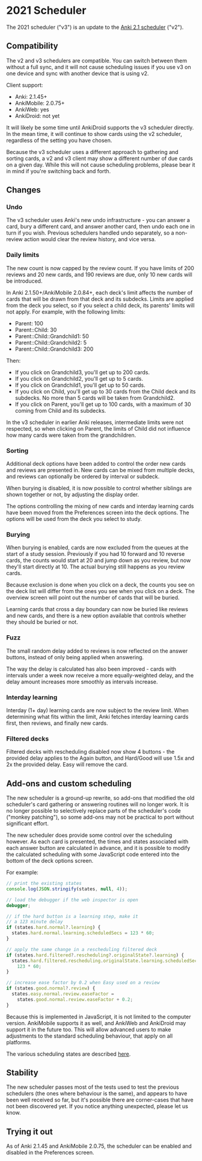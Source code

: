 # 2021 Scheduler

The 2021 scheduler ("v3") is an update to the [Anki 2.1
scheduler](./the-anki-2.1-scheduler.md) ("v2").

## Compatibility

The v2 and v3 schedulers are compatible. You can switch between them without
a full sync, and it will not cause scheduling issues if you use v3 on one
device and sync with another device that is using v2.

Client support:

- Anki: 2.1.45+
- AnkiMobile: 2.0.75+
- AnkiWeb: yes
- AnkiDroid: not yet

It will likely be some time until AnkiDroid supports the v3 scheduler directly.
In the mean time, it will continue to show cards using the v2 scheduler,
regardless of the setting you have chosen.

Because the v3 scheduler uses a different approach to gathering and sorting
cards, a v2 and v3 client may show a different number of due cards on a given
day. While this will not cause scheduling problems, please bear it in mind if
you're switching back and forth.

## Changes

### Undo

The v3 scheduler uses Anki's new undo infrastructure - you can answer a card,
bury a different card, and answer another card, then undo each one in turn if
you wish. Previous schedulers handled undo separately, so a non-review action
would clear the review history, and vice versa.

### Daily limits

The new count is now capped by the review count. If you have limits of 200
reviews and 20 new cards, and 190 reviews are due, only 10 new cards will be
introduced.

In Anki 2.1.50+/AnkiMobile 2.0.84+, each deck's limit affects the number of
cards that will be drawn from that deck and its subdecks. Limits are applied
from the deck you select, so if you select a child deck, its parents' limits
will not apply. For example, with the following limits:

- Parent: 100
- Parent::Child: 30
- Parent::Child::Grandchild1: 50
- Parent::Child::Grandchild2: 5
- Parent::Child::Grandchild3: 200

Then:

- If you click on Grandchild3, you'll get up to 200 cards.
- If you click on Grandchild2, you'll get up to 5 cards.
- If you click on Grandchild1, you'll get up to 50 cards.
- If you click on Child, you'll get up to 30 cards from the Child deck and its
  subdecks. No more than 5 cards will be taken from Grandchild2.
- If you click on Parent, you'll get up to 100 cards, with a maximum of 30
  coming from Child and its subdecks.

In the v3 scheduler in earlier Anki releases, intermediate limits were not
respected, so when clicking on Parent, the limits of Child did not influence how
many cards were taken from the grandchildren.

### Sorting

Additional deck options have been added to control the order new cards and
reviews are presented in. New cards can be mixed from multiple decks, and
reviews can optionally be ordered by interval or subdeck.

When burying is disabled, it is now possible to control whether siblings are
shown together or not, by adjusting the display order.

The options controlling the mixing of new cards and interday learning cards have
been moved from the Preferences screen into the deck options. The options will
be used from the deck you select to study.

### Burying

When burying is enabled, cards are now excluded from the queues at the start of
a study session. Previously if you had 10 forward and 10 reverse cards, the
counts would start at 20 and jump down as you review, but now they'll start directly
at 10. The actual burying still happens as you review cards.

Because exclusion is done when you click on a deck, the counts you see on the deck
list will differ from the ones you see when you click on a deck. The overview screen
will point out the number of cards that will be buried.

Learning cards that cross a day boundary can now be buried like reviews and new
cards, and there is a new option available that controls whether they should be buried
or not.

### Fuzz

The small random delay added to reviews is now reflected on the answer buttons,
instead of only being applied when answering.

The way the delay is calculated has also been improved - cards with intervals under
a week now receive a more equally-weighted delay, and the delay amount increases more
smoothly as intervals increase.

### Interday learning

Interday (1+ day) learning cards are now subject to the review limit. When
determining what fits within the limit, Anki fetches interday learning cards
first, then reviews, and finally new cards.

### Filtered decks

Filtered decks with rescheduling disabled now show 4 buttons - the provided
delay applies to the Again button, and Hard/Good will use 1.5x and 2x the
provided delay. Easy will remove the card.

## Add-ons and custom scheduling

The new scheduler is a ground-up rewrite, so add-ons that modified the old
scheduler's card gathering or answering routines will no longer work. It is no
longer possible to selectively replace parts of the scheduler's code ("monkey
patching"), so some add-ons may not be practical to port without significant
effort.

The new scheduler does provide some control over the scheduling however. As each
card is presented, the times and states associated with each answer button are
calculated in advance, and it is possible to modify the calculated scheduling
with some JavaScript code entered into the bottom of the deck options screen.

For example:

```javascript
// print the existing states
console.log(JSON.stringify(states, null, 4));

// load the debugger if the web inspector is open
debugger;

// if the hard button is a learning step, make it
// a 123 minute delay
if (states.hard.normal?.learning) {
  states.hard.normal.learning.scheduledSecs = 123 * 60;
}

// apply the same change in a rescheduling filtered deck
if (states.hard.filtered?.rescheduling?.originalState?.learning) {
  states.hard.filtered.rescheduling.originalState.learning.scheduledSecs =
    123 * 60;
}

// increase ease factor by 0.2 when Easy used on a review
if (states.good.normal?.review) {
  states.easy.normal.review.easeFactor =
    states.good.normal.review.easeFactor + 0.2;
}
```

Because this is implemented in JavaScript, it is not limited to the computer
version. AnkiMobile supports it as well, and AnkiWeb and AnkiDroid may support
it in the future too. This will allow advanced users to make adjustments to the
standard scheduling behaviour, that apply on all platforms.

The various scheduling states are described [here](https://github.com/ankitects/anki/blob/9edac805adfe285cc92ed04dfeeffc1d1813c4d0/rslib/backend.proto#L1454).

## Stability

The new scheduler passes most of the tests used to test the previous schedulers
(the ones where behaviour is the same), and appears to have been well received
so far, but it's possible there are corner-cases that have not been discovered
yet. If you notice anything unexpected, please let us know.

## Trying it out

As of Anki 2.1.45 and AnkiMobile 2.0.75, the scheduler can be enabled and
disabled in the Preferences screen.
